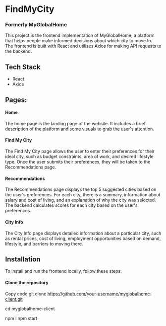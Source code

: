 # FindMyCity
### Formerly MyGlobalHome
This project is the frontend implementation of MyGlobalHome, a platform that helps people make informed decisions about which city to move to. The frontend is built with React and utilizes Axios for making API requests to the backend.

## Tech Stack
- React
- Axios

## Pages:
#### Home
The home page is the landing page of the website. It includes a brief description of the platform and some visuals to grab the user's attention.

#### Find My City
The Find My City page allows the user to enter their preferences for their ideal city, such as budget constraints, area of work, and desired lifestyle type. Once the user submits their preferences, they will be taken to the Recommendations page.

#### Recommendations
The Recommendations page displays the top 5 suggested cities based on the user's preferences. For each city, there is a summary, information about salary and cost of living, and an explanation of why the city was selected. The backend calculates scores for each city based on the user's preferences.

#### City Info
The City Info page displays detailed information about a particular city, such as rental prices, cost of living, employment opportunities based on demand, lifestyle, and barriers to moving there.

## Installation
To install and run the frontend locally, follow these steps:

#### Clone the repository

Copy code
git clone https://github.com/your-username/myglobalhome-client.git

cd myglobalhome-client

npm i 
npm start
